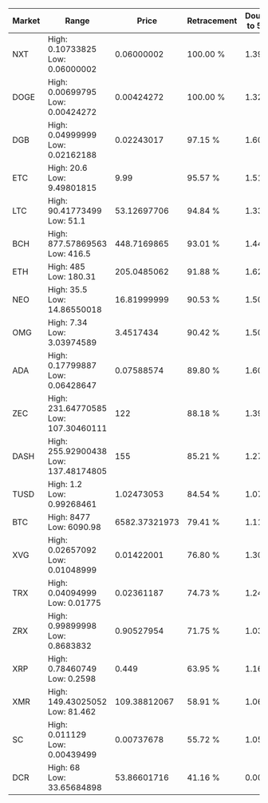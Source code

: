 | Market | Range | Price| Retracement | Doubles to 50% |
| --- | --- | --- | --- | --- |
| NXT | High: 0.10733825<br />Low: 0.06000002 | 0.06000002 | 100.00 % | 1.39 |
| DOGE | High: 0.00699795<br />Low: 0.00424272 | 0.00424272 | 100.00 % | 1.32 |
| DGB | High: 0.04999999<br />Low: 0.02162188 | 0.02243017 | 97.15 % | 1.60 |
| ETC | High: 20.6<br />Low: 9.49801815 | 9.99 | 95.57 % | 1.51 |
| LTC | High: 90.41773499<br />Low: 51.1 | 53.12697706 | 94.84 % | 1.33 |
| BCH | High: 877.57869563<br />Low: 416.5 | 448.7169865 | 93.01 % | 1.44 |
| ETH | High: 485<br />Low: 180.31 | 205.0485062 | 91.88 % | 1.62 |
| NEO | High: 35.5<br />Low: 14.86550018 | 16.81999999 | 90.53 % | 1.50 |
| OMG | High: 7.34<br />Low: 3.03974589 | 3.4517434 | 90.42 % | 1.50 |
| ADA | High: 0.17799887<br />Low: 0.06428647 | 0.07588574 | 89.80 % | 1.60 |
| ZEC | High: 231.64770585<br />Low: 107.30460111 | 122 | 88.18 % | 1.39 |
| DASH | High: 255.92900438<br />Low: 137.48174805 | 155 | 85.21 % | 1.27 |
| TUSD | High: 1.2<br />Low: 0.99268461 | 1.02473053 | 84.54 % | 1.07 |
| BTC | High: 8477<br />Low: 6090.98 | 6582.37321973 | 79.41 % | 1.11 |
| XVG | High: 0.02657092<br />Low: 0.01048999 | 0.01422001 | 76.80 % | 1.30 |
| TRX | High: 0.04094999<br />Low: 0.01775 | 0.02361187 | 74.73 % | 1.24 |
| ZRX | High: 0.99899998<br />Low: 0.8683832 | 0.90527954 | 71.75 % | 1.03 |
| XRP | High: 0.78460749<br />Low: 0.2598 | 0.449 | 63.95 % | 1.16 |
| XMR | High: 149.43025052<br />Low: 81.462 | 109.38812067 | 58.91 % | 1.06 |
| SC | High: 0.011129<br />Low: 0.00439499 | 0.00737678 | 55.72 % | 1.05 |
| DCR | High: 68<br />Low: 33.65684898 | 53.86601716 | 41.16 % | 0.00 |
